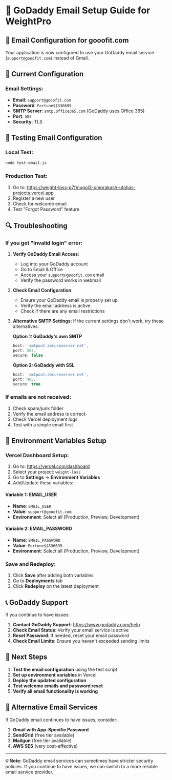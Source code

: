 # 🔧 GoDaddy Email Setup Guide for WeightPro

## 📧 **Email Configuration for gooofit.com**

Your application is now configured to use your GoDaddy email service (`support@gooofit.com`) instead of Gmail.

## 🚀 **Current Configuration**

### **Email Settings**:
- **Email**: `support@gooofit.com`
- **Password**: `Fortune$$336699`
- **SMTP Server**: `smtp.office365.com` (GoDaddy uses Office 365)
- **Port**: `587`
- **Security**: TLS

## 🧪 **Testing Email Configuration**

### **Local Test**:
```bash
node test-email.js
```

### **Production Test**:
1. Go to: https://weight-loss-p7fmugol3-omprakash-utahas-projects.vercel.app
2. Register a new user
3. Check for welcome email
4. Test "Forgot Password" feature

## 🔍 **Troubleshooting**

### **If you get "Invalid login" error**:
1. **Verify GoDaddy Email Access**:
   - Log into your GoDaddy account
   - Go to Email & Office
   - Access your `support@gooofit.com` email
   - Verify the password works in webmail

2. **Check Email Configuration**:
   - Ensure your GoDaddy email is properly set up
   - Verify the email address is active
   - Check if there are any email restrictions

3. **Alternative SMTP Settings**:
   If the current settings don't work, try these alternatives:

   **Option 1: GoDaddy's own SMTP**
   ```javascript
   host: 'smtpout.secureserver.net',
   port: 587,
   secure: false
   ```

   **Option 2: GoDaddy with SSL**
   ```javascript
   host: 'smtpout.secureserver.net',
   port: 465,
   secure: true
   ```

### **If emails are not received**:
1. Check spam/junk folder
2. Verify the email address is correct
3. Check Vercel deployment logs
4. Test with a simple email first

## 🔧 **Environment Variables Setup**

### **Vercel Dashboard Setup**:
1. Go to: https://vercel.com/dashboard
2. Select your project: `weight-loss`
3. Go to **Settings** → **Environment Variables**
4. Add/Update these variables:

#### **Variable 1: EMAIL_USER**
- **Name**: `EMAIL_USER`
- **Value**: `support@gooofit.com`
- **Environment**: Select all (Production, Preview, Development)

#### **Variable 2: EMAIL_PASSWORD**
- **Name**: `EMAIL_PASSWORD`
- **Value**: `Fortune$$336699`
- **Environment**: Select all (Production, Preview, Development)

### **Save and Redeploy**:
1. Click **Save** after adding both variables
2. Go to **Deployments** tab
3. Click **Redeploy** on the latest deployment

## 📞 **GoDaddy Support**

If you continue to have issues:
1. **Contact GoDaddy Support**: https://www.godaddy.com/help
2. **Check Email Status**: Verify your email service is active
3. **Reset Password**: If needed, reset your email password
4. **Check Email Limits**: Ensure you haven't exceeded sending limits

## 🎯 **Next Steps**

1. **Test the email configuration** using the test script
2. **Set up environment variables** in Vercel
3. **Deploy the updated configuration**
4. **Test welcome emails and password reset**
5. **Verify all email functionality is working**

## 🔄 **Alternative Email Services**

If GoDaddy email continues to have issues, consider:
1. **Gmail with App-Specific Password**
2. **SendGrid** (free tier available)
3. **Mailgun** (free tier available)
4. **AWS SES** (very cost-effective)

---

**💡 Note**: GoDaddy email services can sometimes have stricter security policies. If you continue to have issues, we can switch to a more reliable email service provider. 